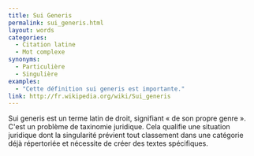 ```yaml
---
title: Sui Generis
permalink: sui_generis.html
layout: words
categories:
  - Citation latine
  - Mot complexe
synonyms:
  - Particulière
  - Singulière
examples:
  - "Cette définition sui generis est importante."
link: http://fr.wikipedia.org/wiki/Sui_generis
---
```


Sui generis est un terme latin de droit, signifiant « de son propre genre ». C'est un problème de taxinomie juridique. Cela qualifie une situation juridique dont la singularité prévient tout classement dans une catégorie déjà répertoriée et nécessite de créer des textes spécifiques.
